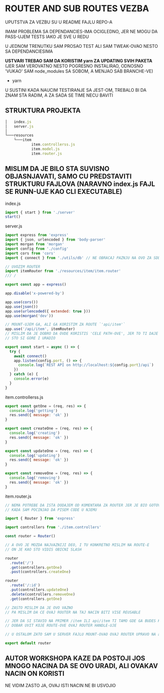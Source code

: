 # ROUTER AND SUB ROUTES VEZBA

UPUTSTVA ZA VEZBU SU U README FAJLU REPO-A

IMAM PROBLEMA SA DEPENDANCIES-IMA OCIGLEDNO, JER NE MOGU DA PASS-UJEM TESTS IAKO JE SVE U REDU

U JEDNOM TRENUTKU SAM PROSAO TEST ALI SAM TWEAK-OVAO NESTO SA DEPENDANCIESIMA

**USTVARI TREBAO SAM DA KORISTIM yarn ZA UPDATING SVIH PAKETA** (JER SAM VEROVATNO NESTO POGRESNO INSTALIRAO, ODNOSNO 'VUKAO' SAM node_modules SA SOBOM, A MENJAO SAB BRANCHE-VE)

- yarn

U SUSTINI KADA NAUCIM TESTIRANJE SA JEST-OM, TREBALO BI DA ZNAM STA RADIM, A ZA SADA SE TIME NECU BAVITI

## STRUKTURA PROJEKTA

```javascript
│   index.js
│   server.js
│
└───resources
    └───item
            item.controllerss.js
            item.model.js
            item.router.js
```

## MISLIM DA JE BILO STA SUVISNO OBJASNJAVATI, SAMO CU PREDSTAVITI STRUKTURU FAJLOVA (NARAVNO index.js FAJL SE RUNN-UJE KAO CLI EXECUTABLE)

index.js

```javascript
import { start } from './server'
start()

```

server.js

```javascript
import express from 'express'
import { json, urlencoded } from 'body-parser'
import morgan from 'morgan'
import config from './config'
import cors from 'cors'
import { connect } from './utils/db' // NE OBRACAJ PAZNJU NA OVO ZA SDDA, TO JE USTVARI VEZANO ZA MongoDB

// UVOZIM ROUTER
import itemRouter from './resources/item/item.router'
/// /

export const app = express()

app.disable('x-powered-by')

app.use(cors())
app.use(json())
app.use(urlencoded({ extended: true }))
app.use(morgan('dev'))

// MOUNT-UJEM GA, ALI GA KORISTIM ZA ROUTE `'api/item'`
app.use('/api/item', itemRouter)
// MISLIM DA JE DOBRO DA OVDE KORISTIS 'CELE PATH-OVE', JER TO TI DAJE BOLJI UVID U PROJEKAT
// STO SI GORE I URADIO

export const start = async () => {
  try {
    await connect()
    app.listen(config.port, () => {
      console.log(`REST API on http://localhost:${config.port}/api`)
    })
  } catch (e) {
    console.error(e)
  }
}
```

item.controllerss.js

```javascript
export const getOne = (req, res) => {
  console.log('getting')
  res.send({ message: 'ok' })
}

export const createOne = (req, res) => {
  console.log('creating')
  res.send({ message: 'ok' })
}

export const updateOne = (req, res) => {
  console.log('updating')
  res.send({ message: 'ok' })
}

export const removeOne = (req, res) => {
  console.log('removing')
  res.send({ message: 'ok' })
}

```

item.router.js

```javascript
// NEMA POTREBE DA ISTA DODAJEM OD KOMENTARA ZA ROUTER JER JE BIO GOTOVO PRAZAN
// KADA SAM POCINJAO DA PISEM CODE U NJEMU

import { Router } from 'express'

import controllers from './item.controllers'

const router = Router()

// A OVO JE MOZDA NAJVAZNIJI DEO, I TU KONKRETNO MISLIM NA ROUTE-E
// ON JE KAO STO VIDIS OBICNI SLASH

router
  .route('/')
  .get(controllers.getOne)
  .post(controllers.createOne)

router
  .route('/:id')
  .put(controllers.updateOne)
  .delete(controllers.removeOne)
  .get(controllers.getOne)

// ZASTO MISLIM DA JE OVO VAZNO
// PA MISLIM DA CE OVAJ ROUTER NA TAJ NACIN BITI VISE REUSABLE

// JER DA SI STAVIO NA PRIMER /item ILI api/item TI TAMO GDE GA BUDES KORISTIO NECES IMATI
// DOBAR UVIT KOJE ROUTE-OVE OVAJ ROUTER HANDLE-UJE

// U OSTALOM ZATO SAM U SERVER FAJLU MOUNT-OVAO OVAJ ROUTER UPRAVO NA api/item

export default router

```

## AUTOR WORKSHOPA KAZE DA POSTOJI JOS MNOGO NACINA DA SE OVO URADI, ALI OVAKAV NACIN ON KORISTI

NE VIDIM ZASTO JA, OVAJ ISTI NACIN NE BI USVOJIO
